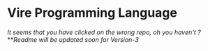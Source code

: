 # Vire Programming Language
*It seems that you have clicked on the wrong repo,
oh you haven't ?*
***Readme will be updated soon for Version-3*
